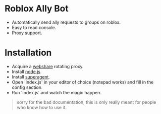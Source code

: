 # Roblox Ally Bot
- Automatically send ally requests to groups on roblox.
- Easy to read console.
- Proxy support.

# Installation
- Acquire a [webshare](https://www.webshare.io/proxy-servers) rotating proxy.
- Install [node.js](https://nodejs.org).
- Install [superagent](https://www.npmjs.com/package/superagent).
- Open 'index.js' in your editor of choice (notepad works) and fill in the config section.
- Run 'index.js' and watch the magic happen.

> sorry for the bad documentation, this is only really meant for people who know how to use it.
